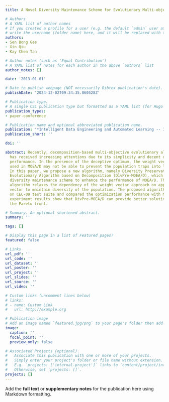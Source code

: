 ```yaml
---
title: A Novel Diversity Maintenance Scheme for Evolutionary Multi-objective Optimization

# Authors
# A YAML list of author names
# If you created a profile for a user (e.g. the default `admin` user at `content/authors/admin/`), 
# write the username (folder name) here, and it will be replaced with their full name and linked to their profile.
authors:
- Sen Bong Gee
- Xin Qiu
- Kay Chen Tan

# Author notes (such as 'Equal Contribution')
# A YAML list of notes for each author in the above `authors` list
author_notes: []

date: '2013-01-01'

# Date to publish webpage (NOT necessarily Bibtex publication's date).
publishDate: '2024-12-02T09:34:35.860528Z'

# Publication type.
# A single CSL publication type but formatted as a YAML list (for Hugo requirements).
publication_types:
- paper-conference

# Publication name and optional abbreviated publication name.
publication: '*Intelligent Data Engineering and Automated Learning -- IDEAL 2013*'
publication_short: ''

doi: ''

abstract: Recently, decomposition-based multi-objective evolutionary algorithm (MOEA/D)
  has received increasing attentions due to its simplicity and decent optimization
  performance. In the presence of the deceptive optimum, the weight vector approach
  used in MOEA/D may not be able to prevent the population traps into local optimum.
  In this paper, we propose a new algorithm, namely Diversity Preservation Multi-objective
  Evolutionary Algorithm based on Decomposition (DivPre-MOEA/D), which uses novel
  diversity maintenance scheme to enhance the performance of MOEA/D. The proposed
  algorithm relaxes the dependency of the weight vector approach on approximated ideal
  vector to maintain diversity of the population. The proposed algorithm is evaluated
  on CEC-09 test suite and compared the optimization performance with MOEA/D. The
  experiment results show that DivPre-MOEA/D can provide better solutions spread along
  the Pareto front.

# Summary. An optional shortened abstract.
summary: ''

tags: []

# Display this page in a list of Featured pages?
featured: false

# Links
url_pdf: ''
url_code: ''
url_dataset: ''
url_poster: ''
url_project: ''
url_slides: ''
url_source: ''
url_video: ''

# Custom links (uncomment lines below)
# links:
# - name: Custom Link
#   url: http://example.org

# Publication image
# Add an image named `featured.jpg/png` to your page's folder then add a caption below.
image:
  caption: ''
  focal_point: ''
  preview_only: false

# Associated Projects (optional).
#   Associate this publication with one or more of your projects.
#   Simply enter your project's folder or file name without extension.
#   E.g. `projects: ['internal-project']` links to `content/project/internal-project/index.md`.
#   Otherwise, set `projects: []`.
projects: []
---
```


Add the **full text** or **supplementary notes** for the publication here using Markdown formatting.
